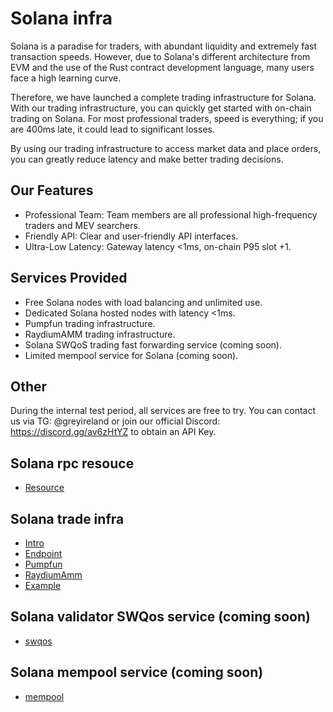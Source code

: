 # Solana infra

Solana is a paradise for traders, with abundant liquidity and extremely fast transaction speeds. However, due to Solana's different architecture from EVM and the use of the Rust contract development language, many users face a high learning curve.

Therefore, we have launched a complete trading infrastructure for Solana. With our trading infrastructure, you can quickly get started with on-chain trading on Solana. For most professional traders, speed is everything; if you are 400ms late, it could lead to significant losses.

By using our trading infrastructure to access market data and place orders, you can greatly reduce latency and make better trading decisions.

## Our Features

- Professional Team: Team members are all professional high-frequency traders and MEV searchers.
- Friendly API: Clear and user-friendly API interfaces.
- Ultra-Low Latency: Gateway latency <1ms, on-chain P95 slot +1.

## Services Provided

- Free Solana nodes with load balancing and unlimited use.
- Dedicated Solana hosted nodes with latency <1ms.
- Pumpfun trading infrastructure.
- RaydiumAMM trading infrastructure.
- Solana SWQoS trading fast forwarding service (coming soon).
- Limited mempool service for Solana (coming soon).

## Other

During the internal test period, all services are free to try. You can contact us via TG: @greyireland or join our official Discord: <https://discord.gg/av6zHtYZ> to obtain an API Key.

## Solana rpc resouce

- [Resource](introduction/resource.md)

## Solana trade infra

- [Intro](introduction/intro.md)
- [Endpoint](introduction/endpoint.md)
- [Pumpfun](introduction/pumpfun.md)
- [RaydiumAmm](introduction/raydium_amm.md)
- [Example](introduction/example.md)

## Solana validator SWQos service (coming soon)

- [swqos](advance/swqos.md)

## Solana mempool service (coming soon)

- [mempool](advance/mempool.md)
